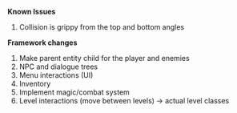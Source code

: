 <b>Known Issues</b>
1. Collision is grippy from the top and bottom angles

<b>Framework changes</b>
1. Make parent entity child for the player and enemies
2. NPC and dialogue trees
3. Menu interactions (UI)
4. Inventory
5. Implement magic/combat system
6. Level interactions (move between levels)
   -> actual level classes
